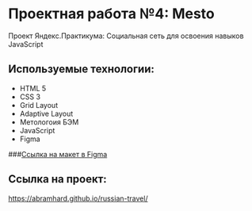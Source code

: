 # Проектная работа №4: Mesto
Проект Яндекс.Практикума: Социальная сеть для освоения навыков JavaScript

## Используемые технологии:
* HTML 5
* CSS 3
* Grid Layout
* Adaptive Layout
* Метологоия БЭМ
* JavaScript
* Figma

###[Ссылка на макет в Figma](https://www.figma.com/file/2cn9N9jSkmxD84oJik7xL7/JavaScript.-Sprint-4?node-id=0%3A1)

## Ссылка на проект:
https://abramhard.github.io/russian-travel/

